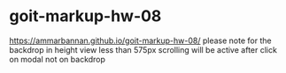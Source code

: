 # goit-markup-hw-08
https://ammarbannan.github.io/goit-markup-hw-08/
please note for the backdrop in height view less than 575px scrolling will be active after click on modal not on backdrop
